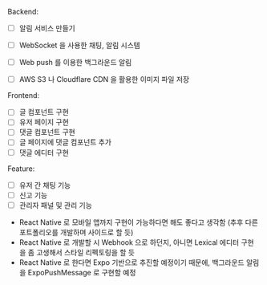 Backend:
  - [ ] 알림 서비스 만들기
  - [ ] WebSocket 을 사용한 채팅, 알림 시스템
  - [ ] Web push 를 이용한 백그라운드 알림
  - [ ] AWS S3 나 Cloudflare CDN 을 활용한 이미지 파일 저장


Frontend:
  - [ ] 글 컴포넌트 구현
  - [ ] 유저 페이지 구현
  - [ ] 댓글 컴포넌트 구현
  - [ ] 글 페이지에 댓글 컴포넌트 추가
  - [ ] 댓글 에디터 구현

Feature:
  - [ ] 유저 간 채팅 기능
  - [ ] 신고 기능
  - [ ] 관리자 패널 및 관리 기능

+ React Native 로 모바일 앱까지 구현이 가능하다면 해도 좋다고 생각함 (추후 다른 포트폴리오를 개발하며 사이드로 할 듯)
+ React Native 로 개발할 시 Webhook 으로 하던지, 아니면 Lexical 에디터 구현을 좀 고생해서 스타일 리펙토링을 할 듯
+ React Native 로 한다면 Expo 기반으로 추진할 예정이기 때문에, 백그라운드 알림을 ExpoPushMessage 로 구현할 예정